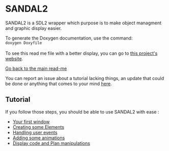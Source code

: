 # SANDAL2

SANDAL2 is a SDL2 wrapper which purpose is to make object managment and
graphic display easier.  

To generate the Doxygen documentation, use the command:  
`doxygen Doxyfile`  
<br/>
To see this read me file with a better display, you can go to [this project's
website](https://klevh.github.io/SANDAL2/).
  
[Go back to the main read-me](../README.md)

  
You can report an issue about a tutorial lacking things, an update that could be done or anything that comes to your mind [here](https://github.com/Klevh/SANDAL2/issues/new).

## Tutorial

If you follow those steps, you should be able to use SANDAL2 with ease :
* [Your first window](beginning.md)
* [Creating some Elements](element.md)
* [Handling user events](events.md)
* [Adding some animations](animations.md)
* [Display code and Plan manipulations](dc_plan.md)